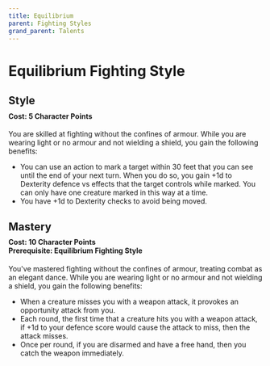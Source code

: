 ```yaml
---
title: Equilibrium
parent: Fighting Styles
grand_parent: Talents
---
```


# Equilibrium Fighting Style

## Style

<div style="margin-top:-10px;"></div>

#### **Cost:** 5 Character Points
You are skilled at fighting without the confines of armour. While you are wearing light or no armour and not wielding a shield, you gain the following benefits:
* You can use an action to mark a target within 30 feet that you can see until the end of your next turn. When you do so, you gain +1d to Dexterity defence vs effects that the target controls while marked. You can only have one creature marked in this way at a time.
* You have +1d to Dexterity checks to avoid being moved.

## Mastery

<div style="margin-top:-10px;"></div>

#### **Cost:** 10 Character Points<br>**Prerequisite:** Equilibrium Fighting Style
You've mastered fighting without the confines of armour, treating combat as an elegant dance. While you are wearing light or no armour and not wielding a shield, you gain the following benefits:
* When a creature misses you with a weapon attack, it provokes an opportunity attack from you.
* Each round, the first time that a creature hits you with a weapon attack, if +1d to your defence score would cause the attack to miss, then the attack misses.
* Once per round, if you are disarmed and have a free hand, then you catch the weapon immediately.
